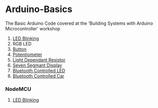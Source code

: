 # Arduino-Basics
The Basic Arduino Code covered at the 'Building Systems with Arduino Microcontroller' workshop

1. [LED Blinking](LED_blinking.ino)
2. RGB LED
3. [Button](Button.ino)
4. [Potentiometer](potentiometer.ino)
5. [Light Dependant Resistor](LDR.ino)
6. [Seven Segmant Display](SEVEN_SEGMENT.ino)
7. [Bluetooth Controlled LED](BLUETOOTH_CTRL_LED.ino)
8. [Bluetooth Controlled Car](BLUETOOTH__CAR.ino)

### NodeMCU

1. [LED Blinking](NodeMCU/LED_BLINKING_NODEMCU)
